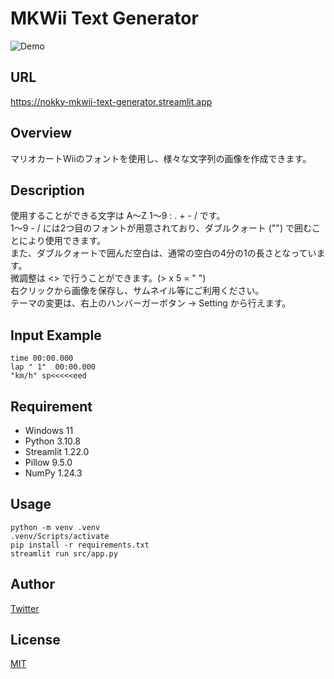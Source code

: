 # MKWii Text Generator
![Demo](https://github.com/NOKKY726/mkwii-text-generator/assets/117383835/896636c2-0638-4a4a-ac83-88980945ac64)

## URL
https://nokky-mkwii-text-generator.streamlit.app

## Overview
マリオカートWiiのフォントを使用し、様々な文字列の画像を作成できます。

## Description
使用することができる文字は A～Z 1～9 : . + - / です。  
1～9 - / には2つ目のフォントが用意されており、ダブルクォート ("") で囲むことにより使用できます。  
また、ダブルクォートで囲んだ空白は、通常の空白の4分の1の長さとなっています。  
微調整は <> で行うことができます。(> x 5 = " ")  
右クリックから画像を保存し、サムネイル等にご利用ください。  
テーマの変更は、右上のハンバーガーボタン -> Setting から行えます。

## Input Example
```
time 00:00.000
lap " 1"  00:00.000
"km/h" sp<<<<<eed
```

## Requirement
- Windows 11
- Python 3.10.8
- Streamlit 1.22.0
- Pillow 9.5.0
- NumPy 1.24.3

## Usage
```
python -m venv .venv
.venv/Scripts/activate
pip install -r requirements.txt
streamlit run src/app.py
```

## Author
[Twitter](https://twitter.com/nkfrom_mkw/)

## License
[MIT](https://github.com/NOKKY726/mkwii-text-generator/blob/main/LICENSE/)
